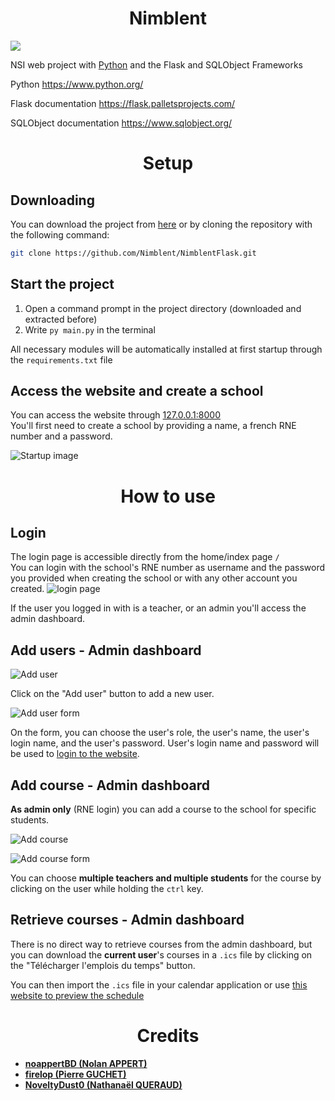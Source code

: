 <div align=center>

# Nimblent
</div>

![](https://img.shields.io/badge/python-v3.11+-blue)

NSI web project with [Python](https://en.wikipedia.org/wiki/Python_(programming_language)) and the Flask and SQLObject Frameworks

Python https://www.python.org/

Flask documentation https://flask.palletsprojects.com/

SQLObject documentation https://www.sqlobject.org/

<div align=center>

# Setup
</div>


## Downloading

You can download the project from [here](https://github.com/Nimblent/NimblentFlask/archive/refs/heads/master.zip) or by cloning the repository with the following command:


```bash
git clone https://github.com/Nimblent/NimblentFlask.git
```

## Start the project


1.  Open a command prompt in the project directory (downloaded and extracted before)
2.  Write `py main.py` in the terminal



All necessary modules will be automatically installed at first startup through the `requirements.txt` file

## Access the website and create a school
You can access the website through [127.0.0.1:8000](127.0.0.1:8000)  
You'll first need to create a school by providing a name, a french RNE number and a password.  

![Startup image](https://media.discordapp.net/attachments/1188187232918581419/1207072044278222888/image.png?ex=65de5071&is=65cbdb71&hm=f5e587fde8c89366166a3afe17664b34fff4af8db9a9711d00d7899b52daee9f&=&format=webp&quality=lossless&width=1025&height=458)

<div align=center>

# How to use

</div>

## Login

The login page is accessible directly from the home/index page `/`  
You can login with the school's RNE number as username and the password you provided when creating the school or with any other account you created.
![login page](https://media.discordapp.net/attachments/1188187232918581419/1207073673769517086/image.png?ex=65de51f6&is=65cbdcf6&hm=855564e6302956302e068321f12d5aa86cf7553dd66bb086553d19816a96b911&=&format=webp&quality=lossless&width=1025&height=459)

If the user you logged in with is a teacher, or an admin you'll access the admin dashboard.

## Add users - Admin dashboard
![Add user](https://media.discordapp.net/attachments/1188187232918581419/1207075330591039569/image.png?ex=65de5381&is=65cbde81&hm=779adc48b3fdbd3e966f14e54c11f8006cc10a293961b0720e5fe990e07904e5&=&format=webp&quality=lossless&width=1025&height=465)

Click on the "Add user" button to add a new user.

![Add user form](https://media.discordapp.net/attachments/1188187232918581419/1207075909006397510/image.png?ex=65de540b&is=65cbdf0b&hm=d9f3bbe6ca253062e6405bfda93a6fc589465d684f604b42d65858604da70eb8&=&format=webp&quality=lossless&width=1025&height=454)

On the form, you can choose the user's role, the user's name, the user's login name, and the user's password. User's login name and password will be used to [login to the website](#login).

## Add course - Admin dashboard

**As admin only** (RNE login) you can add a course to the school for specific students.

![Add course](https://media.discordapp.net/attachments/1188187232918581419/1207079335950024825/image.png?ex=65de573c&is=65cbe23c&hm=e3519774016c17bd9a0660a0755403af06589ee4b97447b3b31b1829f1fe426b&=&format=webp&quality=lossless&width=1025&height=458)

![Add course form](https://media.discordapp.net/attachments/1188187232918581419/1207080919257841724/image.png?ex=65de58b5&is=65cbe3b5&hm=d5e6b2c34b2a73f00d61d6708178a2b254dac382053f74d2894b24386954c981&=&format=webp&quality=lossless&width=1025&height=458)

You can choose **multiple teachers and multiple students** for the course by clicking on the user while holding the `ctrl` key.


## Retrieve courses - Admin dashboard
There is no direct way to retrieve courses from the admin dashboard, but you can download the **current user**'s courses in a `.ics` file by clicking on the "Télécharger l'emplois du temps" button.

You can then import the `.ics` file in your calendar application or use [this website to preview the schedule](https://larrybolt.github.io/online-ics-feed-viewer)



<div align=center>

# Credits

</div>

- [**noappertBD (Nolan APPERT)**](https://github.com/noappertBD)
- [**firelop (Pierre GUCHET)**](https://github.com/firelop)
- [**NoveltyDust0 (Nathanaël QUERAUD)**](https://github.com/NoveltyDust0)
